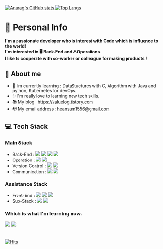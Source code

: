 #
[![Anurag's GitHub stats](https://github-readme-stats.vercel.app/api?username=Heansum&show_icons=true&theme=dracula&hide=stars)
](https://github.com/anuraghazra/github-readme-stats)
[![Top Langs](https://github-readme-stats.vercel.app/api/top-langs/?username=Heansum&layout=compact&hide=html,css,ruby&theme=dracula)](https://github.com/anuraghazra/github-readme-stats)

<!--
**Heansum/Heansum** is a ✨ _special_ ✨ repository because its `README.md` (this file) appears on your GitHub profile.
- 👯 I’m looking to collaborate on ...
- 🤔 I’m looking for help with ...
- 💬 Ask me about ...
- 📫 How to reach me: ...
- 😄 Pronouns: ...
- ⚡ Fun fact: ...
- 🔭 I’m currently working on ...
Here are some ideas to get you started:
-->
# 🔎 Personal Info
<strong>I'm a passionate developer who is interest with Code which is influence to the world!</strong><br>
<strong>I'm interested in 🖥 Back-End and ⚓Operations.</strong><br>
<strong>I like to cooperate with co-worker or colleague for making products!!</strong>

## 🎈 About me
- 🌱 I’m currently learning : DataStuctures with C, Algorithm with Java and python, Kubernetes for devOps.
- ✨ I'm really love to learning new tech skills.
- 📚 My blog : https://valuelog.tistory.com
- 📭 My email address : heansum1556@gmail.com
## 💻 Tech Stack
### Main Stack
- Back-End :
<span><img src="https://img.shields.io/badge/Java-007396?style=flat-square&logo=Java&logoColor=white"/></span>
<span><img src="https://img.shields.io/badge/Spring-6DB33F?style=flat-square&logo=Spring&logoColor=white"/></span>
<span><img src="https://img.shields.io/badge/Spring Boot-6DB33F?style=flat-square&logo=SpringBoot&logoColor=white"/></span>
<span><img src="https://img.shields.io/badge/MySQL-4479A1?style=flat-square&logo=MySQL&logoColor=white"/></span>
- Operation :
<span><img src="https://img.shields.io/badge/Linux-FCC624?style=flat-square&logo=Linux&logoColor=white"/></span>
<span><img src="https://img.shields.io/badge/Docker-2496ED?style=flat-square&logo=Docker&logoColor=white"/></span>
- Version Control :
<span><img src="https://img.shields.io/badge/Git-F05032?style=flat-square&logo=Git&logoColor=white"/></span>
<span><img src="https://img.shields.io/badge/GitHub-181717?style=flat-square&logo=GitHub&logoColor=white"/></span>
- Communication :
<span><img src="https://img.shields.io/badge/Slack-4A154B?style=flat-square&logo=Slack&logoColor=white"/></span>
<span><img src="https://img.shields.io/badge/Trello-0052CC?style=flat-square&logo=Trello&logoColor=white"/></span>


### Assistance Stack
- Front-End :
<span><img src="https://img.shields.io/badge/HTML5-E34F26?style=flat-square&logo=HTML5&logoColor=white"/></span>
<span><img src="https://img.shields.io/badge/CSS3-1572B6?style=flat-square&logo=CSS3&logoColor=white"/></span>
<span><img src="https://img.shields.io/badge/JavaScript-F7DF1E?style=flat-square&logo=CSS3&logoColor=white"/></span>
- Sub-Stack :
<span><img src="https://img.shields.io/badge/Python-3776AB?style=flat-square&logo=Python&logoColor=white"/></span>
<span><img src="https://img.shields.io/badge/C-A8B9CC?style=flat-square&logo=C&logoColor=white"/></span>

### Which is what I'm learning now.
<!--
<span><img src="https://img.shields.io/badge/Linux-FCC624?style=flat-square&logo=Linux&logoColor=white"/></span>
<span><img src="https://img.shields.io/badge/Docker-2496ED?style=flat-square&logo=Docker&logoColor=white"/></span>
-->
<span><img src="https://img.shields.io/badge/Kubernetes-326CE5?style=flat-square&logo=Kubernetes&logoColor=white"/></span>
<span><img src="https://img.shields.io/badge/C-A8B9CC?style=flat-square&logo=C&logoColor=white"/></span>



#
[![Hits](https://hits.seeyoufarm.com/api/count/incr/badge.svg?url=https%3A%2F%2Fgithub.com%2FHeansum&count_bg=%23928E8E&title_bg=%23555555&icon=github.svg&icon_color=%23E7E7E7&title=hits&edge_flat=false)](https://hits.seeyoufarm.com)

